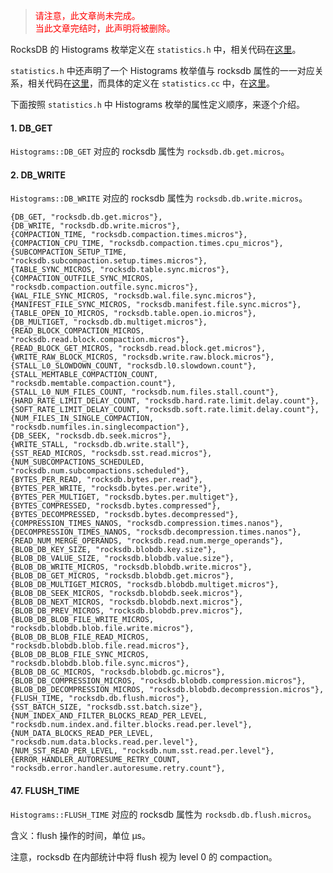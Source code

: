 


> <font color=red>请注意，此文章尚未完成。</font>  
> <font color=red>当此文章完结时，此声明将被删除。</font>





RocksDB 的 Histograms 枚举定义在 `statistics.h` 中，相关代码在[这里](https://github.com/facebook/rocksdb/blob/v6.25.3/include/rocksdb/statistics.h#L423-#L520)。

`statistics.h` 中还声明了一个 Histograms 枚举值与 rocksdb 属性的一一对应关系，相关代码在[这里](https://github.com/facebook/rocksdb/blob/v6.25.3/include/rocksdb/statistics.h#L522)，而具体的定义在 `statistics.cc` 中，在[这里](https://github.com/facebook/rocksdb/blob/v6.25.3/monitoring/statistics.cc#L219-L274)。

下面按照 `statistics.h` 中 Histograms 枚举的属性定义顺序，来逐个介绍。







#### 1. DB_GET

`Histograms::DB_GET` 对应的 rocksdb 属性为 `rocksdb.db.get.micros`。



#### 2. DB_WRITE

`Histograms::DB_WRITE` 对应的 rocksdb 属性为 `rocksdb.db.write.micros`。





```
{DB_GET, "rocksdb.db.get.micros"},
{DB_WRITE, "rocksdb.db.write.micros"},
{COMPACTION_TIME, "rocksdb.compaction.times.micros"},
{COMPACTION_CPU_TIME, "rocksdb.compaction.times.cpu_micros"},
{SUBCOMPACTION_SETUP_TIME, "rocksdb.subcompaction.setup.times.micros"},
{TABLE_SYNC_MICROS, "rocksdb.table.sync.micros"},
{COMPACTION_OUTFILE_SYNC_MICROS, "rocksdb.compaction.outfile.sync.micros"},
{WAL_FILE_SYNC_MICROS, "rocksdb.wal.file.sync.micros"},
{MANIFEST_FILE_SYNC_MICROS, "rocksdb.manifest.file.sync.micros"},
{TABLE_OPEN_IO_MICROS, "rocksdb.table.open.io.micros"},
{DB_MULTIGET, "rocksdb.db.multiget.micros"},
{READ_BLOCK_COMPACTION_MICROS, "rocksdb.read.block.compaction.micros"},
{READ_BLOCK_GET_MICROS, "rocksdb.read.block.get.micros"},
{WRITE_RAW_BLOCK_MICROS, "rocksdb.write.raw.block.micros"},
{STALL_L0_SLOWDOWN_COUNT, "rocksdb.l0.slowdown.count"},
{STALL_MEMTABLE_COMPACTION_COUNT, "rocksdb.memtable.compaction.count"},
{STALL_L0_NUM_FILES_COUNT, "rocksdb.num.files.stall.count"},
{HARD_RATE_LIMIT_DELAY_COUNT, "rocksdb.hard.rate.limit.delay.count"},
{SOFT_RATE_LIMIT_DELAY_COUNT, "rocksdb.soft.rate.limit.delay.count"},
{NUM_FILES_IN_SINGLE_COMPACTION, "rocksdb.numfiles.in.singlecompaction"},
{DB_SEEK, "rocksdb.db.seek.micros"},
{WRITE_STALL, "rocksdb.db.write.stall"},
{SST_READ_MICROS, "rocksdb.sst.read.micros"},
{NUM_SUBCOMPACTIONS_SCHEDULED, "rocksdb.num.subcompactions.scheduled"},
{BYTES_PER_READ, "rocksdb.bytes.per.read"},
{BYTES_PER_WRITE, "rocksdb.bytes.per.write"},
{BYTES_PER_MULTIGET, "rocksdb.bytes.per.multiget"},
{BYTES_COMPRESSED, "rocksdb.bytes.compressed"},
{BYTES_DECOMPRESSED, "rocksdb.bytes.decompressed"},
{COMPRESSION_TIMES_NANOS, "rocksdb.compression.times.nanos"},
{DECOMPRESSION_TIMES_NANOS, "rocksdb.decompression.times.nanos"},
{READ_NUM_MERGE_OPERANDS, "rocksdb.read.num.merge_operands"},
{BLOB_DB_KEY_SIZE, "rocksdb.blobdb.key.size"},
{BLOB_DB_VALUE_SIZE, "rocksdb.blobdb.value.size"},
{BLOB_DB_WRITE_MICROS, "rocksdb.blobdb.write.micros"},
{BLOB_DB_GET_MICROS, "rocksdb.blobdb.get.micros"},
{BLOB_DB_MULTIGET_MICROS, "rocksdb.blobdb.multiget.micros"},
{BLOB_DB_SEEK_MICROS, "rocksdb.blobdb.seek.micros"},
{BLOB_DB_NEXT_MICROS, "rocksdb.blobdb.next.micros"},
{BLOB_DB_PREV_MICROS, "rocksdb.blobdb.prev.micros"},
{BLOB_DB_BLOB_FILE_WRITE_MICROS, "rocksdb.blobdb.blob.file.write.micros"},
{BLOB_DB_BLOB_FILE_READ_MICROS, "rocksdb.blobdb.blob.file.read.micros"},
{BLOB_DB_BLOB_FILE_SYNC_MICROS, "rocksdb.blobdb.blob.file.sync.micros"},
{BLOB_DB_GC_MICROS, "rocksdb.blobdb.gc.micros"},
{BLOB_DB_COMPRESSION_MICROS, "rocksdb.blobdb.compression.micros"},
{BLOB_DB_DECOMPRESSION_MICROS, "rocksdb.blobdb.decompression.micros"},
{FLUSH_TIME, "rocksdb.db.flush.micros"},
{SST_BATCH_SIZE, "rocksdb.sst.batch.size"},
{NUM_INDEX_AND_FILTER_BLOCKS_READ_PER_LEVEL,
"rocksdb.num.index.and.filter.blocks.read.per.level"},
{NUM_DATA_BLOCKS_READ_PER_LEVEL, "rocksdb.num.data.blocks.read.per.level"},
{NUM_SST_READ_PER_LEVEL, "rocksdb.num.sst.read.per.level"},
{ERROR_HANDLER_AUTORESUME_RETRY_COUNT,
"rocksdb.error.handler.autoresume.retry.count"},
```

#### 47. FLUSH_TIME

`Histograms::FLUSH_TIME` 对应的 rocksdb 属性为 `rocksdb.db.flush.micros`。

含义：flush 操作的时间，单位 μs。

注意，rocksdb 在内部统计中将 flush 视为 level 0 的 compaction。



